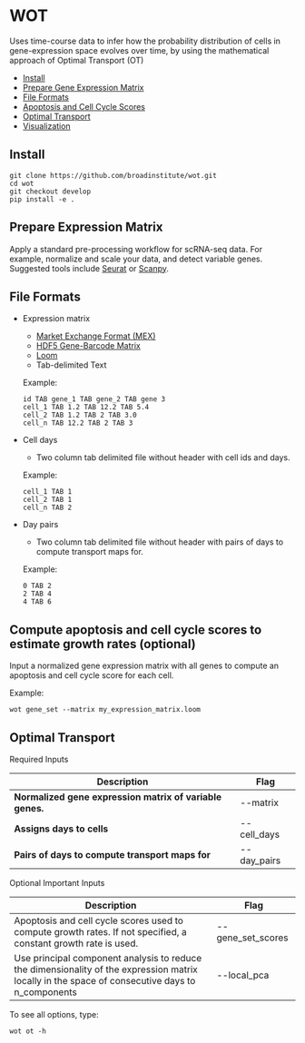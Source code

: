 # WOT

Uses time-course data to infer how the probability distribution of cells in gene-expression space evolves over time,
by using the mathematical approach of Optimal Transport (OT)

* [Install](#install)
* [Prepare Gene Expression Matrix](#prepare-expression-matrix)
* [File Formats](#file_formats)
* [Apoptosis and Cell Cycle Scores](#gene_set_scores)
* [Optimal Transport](#optimal_transport)
* [Visualization](#visualization)



## <a name="install"></a> Install

```
git clone https://github.com/broadinstitute/wot.git
cd wot
git checkout develop
pip install -e .
```

## <a name="prepare-expression-matrix"></a> Prepare Expression Matrix
Apply a standard pre-processing workflow for scRNA-seq data. For example, normalize and scale your data, and detect variable genes.
Suggested tools include [Seurat](https://satijalab.org/seurat/) or [Scanpy](http://scanpy.readthedocs.io/en/latest/).


## <a name="file_formats"></a> File Formats
* Expression matrix
    * [Market Exchange Format (MEX)](https://support.10xgenomics.com/single-cell-gene-expression/software/pipelines/latest/output/matrices)
    * [HDF5 Gene-Barcode Matrix](https://support.10xgenomics.com/single-cell-gene-expression/software/pipelines/latest/advanced/h5_matrices)
    * [Loom](http://linnarssonlab.org/loompy/format/index.html)
    * Tab-delimited Text
    
    Example:
    ```
    id TAB gene_1 TAB gene_2 TAB gene 3
    cell_1 TAB 1.2 TAB 12.2 TAB 5.4
    cell_2 TAB 1.2 TAB 2 TAB 3.0
    cell_n TAB 12.2 TAB 2 TAB 3
    ```    

* Cell days
    * Two column tab delimited file without header with cell ids and days.

    Example:
    ```
    cell_1 TAB 1
    cell_2 TAB 1
    cell_n TAB 2
    ```
* Day pairs
    * Two column tab delimited file without header with pairs of days to compute transport maps for.

    Example:
    ```
    0 TAB 2
    2 TAB 4
    4 TAB 6
    ```
## <a name="gene_set_scores"></a> Compute apoptosis and cell cycle scores to estimate growth rates (optional)
Input a normalized gene expression matrix with all genes to compute an apoptosis and cell cycle score for each cell.

Example:

```
wot gene_set --matrix my_expression_matrix.loom
```

## <a name="optimal_transport"></a> Optimal Transport
Required Inputs

Description | Flag
--- | --- |
**Normalized gene expression matrix of variable genes.** | --matrix
**Assigns days to cells** | --cell_days
**Pairs of days to compute transport maps for** | --day_pairs

Optional Important Inputs

Description | Flag
--- | --- |
Apoptosis and cell cycle scores used to compute growth rates. If not specified, a constant growth rate is used. | --gene_set_scores 
Use principal component analysis to reduce the dimensionality of the expression matrix locally in the space of consecutive days to n_components| --local_pca 

To see all options, type:
```
wot ot -h 
```

